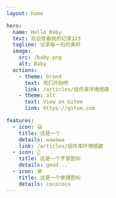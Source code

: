 ```yaml
---
layout: home

hero:
  name: Hello Baby
  text: 欢迎查看我的记录123
  tagline: 记录每一刻的美好
  image:
    src: /baby.png
    alt: Baby
  actions:
    - theme: brand
      text: 我们开始吧
      link: /articles/组件库环境搭建
    - theme: alt
      text: View on Gitee
      link: https://gitee.com

features:
  - icon: 😄
    title: 这是一个
    details: wawawa
    link: /articles/组件库环境搭建
  - icon: 🖖
    title: 这是一个手掌图标
    details: good...
  - icon: 🛠️
    title: 这是一个修理图标
    details: cocococo
---
```


